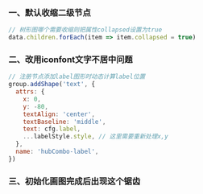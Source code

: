### 一、默认收缩二级节点

<!-- [控制收缩节点](https://antv-g6.gitee.io/zh/docs/manual/middle/states/defaultBehavior#collapse-expand) -->

```js
// 树形图哪个需要收缩则把属性collapsed设置为true
data.children.forEach(item => item.collapsed = true)
```

### 二、改用iconfont文字不居中问题

```js
// 注册节点添加label图形时动态计算label位置
group.addShape('text', {
  attrs: {
    x: 0,
    y: -80,
    textAlign: 'center',
    textBaseline: 'middle',
    text: cfg.label,
    ...labelStyle.style, // 这里需要重新处理x,y
  },
  name: 'hubCombo-label',
})
```

### 三、初始化画图完成后出现这个锯齿

<!-- 官方解决思路: [https://github.com/antvis/G6/issues/3896](antv/G6-github-issues) -->
